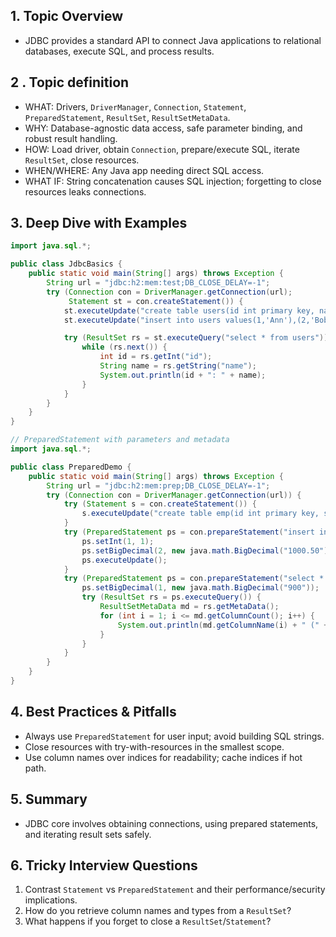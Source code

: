 ## 1. Topic Overview

- JDBC provides a standard API to connect Java applications to relational databases, execute SQL, and process results.

## 2 . Topic definition

- WHAT: Drivers, `DriverManager`, `Connection`, `Statement`, `PreparedStatement`, `ResultSet`, `ResultSetMetaData`.
- WHY: Database-agnostic data access, safe parameter binding, and robust result handling.
- HOW: Load driver, obtain `Connection`, prepare/execute SQL, iterate `ResultSet`, close resources.
- WHEN/WHERE: Any Java app needing direct SQL access.
- WHAT IF: String concatenation causes SQL injection; forgetting to close resources leaks connections.

## 3. Deep Dive with Examples

```java
import java.sql.*;

public class JdbcBasics {
    public static void main(String[] args) throws Exception {
        String url = "jdbc:h2:mem:test;DB_CLOSE_DELAY=-1";
        try (Connection con = DriverManager.getConnection(url);
             Statement st = con.createStatement()) {
            st.executeUpdate("create table users(id int primary key, name varchar(50))");
            st.executeUpdate("insert into users values(1,'Ann'),(2,'Bob')");

            try (ResultSet rs = st.executeQuery("select * from users")) {
                while (rs.next()) {
                    int id = rs.getInt("id");
                    String name = rs.getString("name");
                    System.out.println(id + ": " + name);
                }
            }
        }
    }
}
```

```java
// PreparedStatement with parameters and metadata
import java.sql.*;

public class PreparedDemo {
    public static void main(String[] args) throws Exception {
        String url = "jdbc:h2:mem:prep;DB_CLOSE_DELAY=-1";
        try (Connection con = DriverManager.getConnection(url)) {
            try (Statement s = con.createStatement()) {
                s.executeUpdate("create table emp(id int primary key, sal decimal(10,2))");
            }
            try (PreparedStatement ps = con.prepareStatement("insert into emp values(?,?)")) {
                ps.setInt(1, 1);
                ps.setBigDecimal(2, new java.math.BigDecimal("1000.50"));
                ps.executeUpdate();
            }
            try (PreparedStatement ps = con.prepareStatement("select * from emp where sal > ?")) {
                ps.setBigDecimal(1, new java.math.BigDecimal("900"));
                try (ResultSet rs = ps.executeQuery()) {
                    ResultSetMetaData md = rs.getMetaData();
                    for (int i = 1; i <= md.getColumnCount(); i++) {
                        System.out.println(md.getColumnName(i) + " (" + md.getColumnTypeName(i) + ")");
                    }
                }
            }
        }
    }
}
```

## 4. Best Practices & Pitfalls

- Always use `PreparedStatement` for user input; avoid building SQL strings.
- Close resources with try-with-resources in the smallest scope.
- Use column names over indices for readability; cache indices if hot path.

## 5. Summary

- JDBC core involves obtaining connections, using prepared statements, and iterating result sets safely.

## 6. Tricky Interview Questions

1. Contrast `Statement` vs `PreparedStatement` and their performance/security implications.
2. How do you retrieve column names and types from a `ResultSet`?
3. What happens if you forget to close a `ResultSet`/`Statement`?

